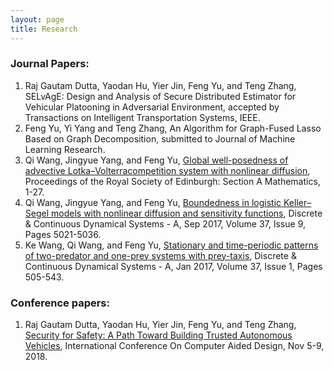 ```yaml
---
layout: page
title: Research
---
```

### Journal Papers:
1. Raj Gautam Dutta, Yaodan Hu, Yier Jin, Feng Yu, and Teng Zhang, SELvAgE: Design and Analysis of Secure Distributed Estimator for Vehicular Platooning in Adversarial Environment, accepted by Transactions on Intelligent Transportation Systems, IEEE.
2. Feng Yu, Yi Yang and Teng Zhang, An Algorithm for Graph-Fused Lasso Based on Graph Decomposition, submitted to Journal of Machine Learning Research.
3. Qi Wang, Jingyue Yang, and Feng Yu, [Global well-posedness of advective Lotka–Volterracompetition system with nonlinear diffusion](https://doi.org/10.1017/prm.2019.10), Proceedings of the Royal Society of Edinburgh: Section A Mathematics, 1-27.
4. Qi Wang, Jingyue Yang, and Feng Yu, [Boundedness in logistic Keller–Segel models with nonlinear diffusion and sensitivity functions](http://aimsciences.org//article/id/f38a8f8e-2858-42e4-82ea-cd15251c9d11/), Discrete & Continuous Dynamical Systems - A, Sep 2017, Volume 37, Issue 9, Pages 5021-5036.
5. Ke Wang, Qi Wang, and Feng Yu, [Stationary and time-periodic patterns of two-predator and one-prey systems with prey-taxis](http://aimsciences.org/article/doi/10.3934/dcds.2017021/), Discrete & Continuous Dynamical Systems - A, Jan 2017, Volume 37, Issue 1, Pages 505-543.

### Conference papers:
1. Raj Gautam Dutta, Yaodan Hu, Yier Jin, Feng Yu, and Teng Zhang, [Security for Safety: A Path Toward Building Trusted Autonomous Vehicles](https://dl.acm.org/citation.cfm?doid=3240765.3243496), International Conference On Computer Aided Design, Nov 5-9, 2018.
